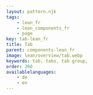 ```yaml
---
layout: pattern.njk
tags: 
    - lean_fr
    - lean_components_fr
    - page
key: tab-lean_fr
title: Tab
parent: components-lean_fr
image: lean/overview/tab.webp
keywords: tab, tabs, tab group, 
order: 260
availablelanguages: 
    - de
    - en
---
```


